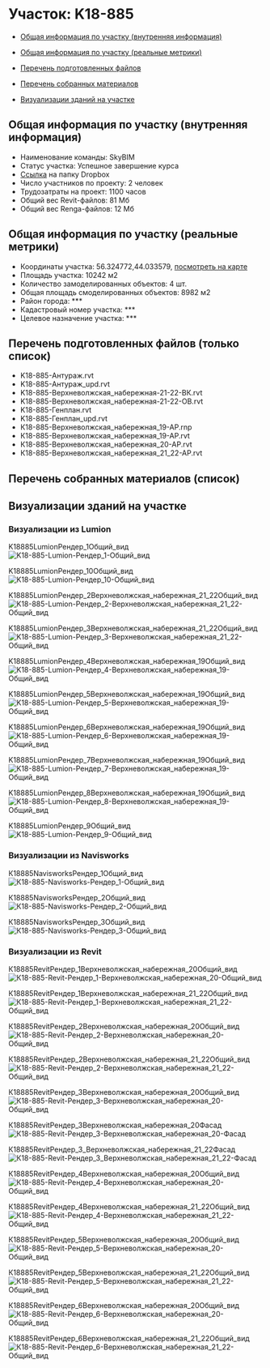 # Участок: K18-885

* [Общая информация по участку (внутренняя информация)](#Chapter1)

* [Общая информация по участку (реальные метрики)](#Chapter2)

* [Перечень подготовленных файлов](#Chapter3)

* [Перечень собранных материалов](#Chapter4)

* [Визуализации зданий на участке](#Chapter5)

## <a id="Chapter1"></a> Общая информация по участку (внутренняя информация)
+ Наименование команды: SkyBIM
+ Статус участка: Успешное завершение курса
+ [Ссылка](https://www.dropbox.com/sh/wvvgv1nw1iqred9/AABPer9WDRrh7WXuEJj3sRnCa/K18_885?dl=0) на папку Dropbox
+ Число участников по проекту: 2 человек
+ Трудозатраты на проект: 1100 часов
+ Общий вес Revit-файлов: 81 Мб
+ Общий вес Renga-файлов: 12 Мб
## <a id="Chapter2"></a> Общая информация по участку (реальные метрики)
+ Координаты участка: 56.324772,44.033579, [посмотреть на карте](https://yandex.ru/maps/47/nizhny-novgorod/?ll=44.033579%2C56.324772&z=19)
+ Площадь участка: 10242 м2
+ Количество замоделированных объектов: 4 шт.
+ Общая площадь смоделированных объектов: 8982 м2
+ Район города: *** 
+ Кадастровый номер участка: *** 
+ Целевое назначение участка: *** 
## <a id="Chapter3"></a> Перечень подготовленных файлов (только список)
+ K18-885-Антураж.rvt
+ K18-885-Антураж_upd.rvt
+ K18-885-Верхневолжская_набережная-21-22-ВК.rvt
+ K18-885-Верхневолжская_набережная-21-22-ОВ.rvt
+ K18-885-Генплан.rvt
+ K18-885-Генплан_upd.rvt
+ К18-885-Верхневолжская_набережная_19-АР.rnp
+ К18-885-Верхневолжская_набережная_19-АР.rvt
+ К18-885-Верхневолжская_набережная_20-АР.rvt
+ К18-885-Верхневолжская_набережная_21_22-АР.rvt
## <a id="Chapter4"></a> Перечень собранных материалов (список)
## <a id="Chapter5"></a> Визуализации зданий на участке
### Визуализации из Lumion
K18885LumionРендер_1Общий_вид
![K18-885-Lumion-Рендер_1-Общий_вид](/Images/K18_885/K18-885-Lumion-Рендер_1-Общий_вид_Compressed.jpg)

K18885LumionРендер_10Общий_вид
![K18-885-Lumion-Рендер_10-Общий_вид](/Images/K18_885/K18-885-Lumion-Рендер_10-Общий_вид_Compressed.jpg)

K18885LumionРендер_2Верхневолжская_набережная_21_22Общий_вид
![K18-885-Lumion-Рендер_2-Верхневолжская_набережная_21_22-Общий_вид](/Images/K18_885/K18-885-Lumion-Рендер_2-Верхневолжская_набережная_21_22-Общий_вид_Compressed.jpg)

K18885LumionРендер_3Верхневолжская_набережная_21_22Общий_вид
![K18-885-Lumion-Рендер_3-Верхневолжская_набережная_21_22-Общий_вид](/Images/K18_885/K18-885-Lumion-Рендер_3-Верхневолжская_набережная_21_22-Общий_вид_Compressed.jpg)

K18885LumionРендер_4Верхневолжская_набережная_19Общий_вид
![K18-885-Lumion-Рендер_4-Верхневолжская_набережная_19-Общий_вид](/Images/K18_885/K18-885-Lumion-Рендер_4-Верхневолжская_набережная_19-Общий_вид_Compressed.jpg)

K18885LumionРендер_5Верхневолжская_набережная_19Общий_вид
![K18-885-Lumion-Рендер_5-Верхневолжская_набережная_19-Общий_вид](/Images/K18_885/K18-885-Lumion-Рендер_5-Верхневолжская_набережная_19-Общий_вид_Compressed.jpg)

K18885LumionРендер_6Верхневолжская_набережная_19Общий_вид
![K18-885-Lumion-Рендер_6-Верхневолжская_набережная_19-Общий_вид](/Images/K18_885/K18-885-Lumion-Рендер_6-Верхневолжская_набережная_19-Общий_вид_Compressed.jpg)

K18885LumionРендер_7Верхневолжская_набережная_19Общий_вид
![K18-885-Lumion-Рендер_7-Верхневолжская_набережная_19-Общий_вид](/Images/K18_885/K18-885-Lumion-Рендер_7-Верхневолжская_набережная_19-Общий_вид_Compressed.jpg)

K18885LumionРендер_8Верхневолжская_набережная_19Общий_вид
![K18-885-Lumion-Рендер_8-Верхневолжская_набережная_19-Общий_вид](/Images/K18_885/K18-885-Lumion-Рендер_8-Верхневолжская_набережная_19-Общий_вид_Compressed.jpg)

K18885LumionРендер_9Общий_вид
![K18-885-Lumion-Рендер_9-Общий_вид](/Images/K18_885/K18-885-Lumion-Рендер_9-Общий_вид_Compressed.jpg)

### Визуализации из Navisworks
К18885NavisworksРендер_1Общий_вид
![К18-885-Navisworks-Рендер_1-Общий_вид](/Images/K18_885/К18-885-Navisworks-Рендер_1-Общий_вид_Compressed.jpg)

К18885NavisworksРендер_2Общий_вид
![К18-885-Navisworks-Рендер_2-Общий_вид](/Images/K18_885/К18-885-Navisworks-Рендер_2-Общий_вид_Compressed.jpg)

К18885NavisworksРендер_3Общий_вид
![К18-885-Navisworks-Рендер_3-Общий_вид](/Images/K18_885/К18-885-Navisworks-Рендер_3-Общий_вид_Compressed.jpg)

### Визуализации из Revit
К18885RevitРендер_1Верхневолжская_набережная_20Общий_вид
![К18-885-Revit-Рендер_1-Верхневолжская_набережная_20-Общий_вид](/Images/K18_885/К18-885-Revit-Рендер_1-Верхневолжская_набережная_20-Общий_вид_Compressed.jpg)

К18885RevitРендер_1Верхневолжская_набережная_21_22Общий_вид
![К18-885-Revit-Рендер_1-Верхневолжская_набережная_21_22-Общий_вид](/Images/K18_885/К18-885-Revit-Рендер_1-Верхневолжская_набережная_21_22-Общий_вид_Compressed.jpg)

К18885RevitРендер_2Верхневолжская_набережная_20Общий_вид
![К18-885-Revit-Рендер_2-Верхневолжская_набережная_20-Общий_вид](/Images/K18_885/К18-885-Revit-Рендер_2-Верхневолжская_набережная_20-Общий_вид_Compressed.jpg)

К18885RevitРендер_2Верхневолжская_набережная_21_22Общий_вид
![К18-885-Revit-Рендер_2-Верхневолжская_набережная_21_22-Общий_вид](/Images/K18_885/К18-885-Revit-Рендер_2-Верхневолжская_набережная_21_22-Общий_вид_Compressed.jpg)

К18885RevitРендер_3Верхневолжская_набережная_20Общий_вид
![К18-885-Revit-Рендер_3-Верхневолжская_набережная_20-Общий_вид](/Images/K18_885/К18-885-Revit-Рендер_3-Верхневолжская_набережная_20-Общий_вид_Compressed.jpg)

К18885RevitРендер_3Верхневолжская_набережная_20Фасад
![К18-885-Revit-Рендер_3-Верхневолжская_набережная_20-Фасад](/Images/K18_885/К18-885-Revit-Рендер_3-Верхневолжская_набережная_20-Фасад_Compressed.jpg)

К18885RevitРендер_3_Верхневолжская_набережная_21_22Фасад
![К18-885-Revit-Рендер_3_Верхневолжская_набережная_21_22-Фасад](/Images/K18_885/К18-885-Revit-Рендер_3_Верхневолжская_набережная_21_22-Фасад_Compressed.jpg)

К18885RevitРендер_4Верхневолжская_набережная_20Общий_вид
![К18-885-Revit-Рендер_4-Верхневолжская_набережная_20-Общий_вид](/Images/K18_885/К18-885-Revit-Рендер_4-Верхневолжская_набережная_20-Общий_вид_Compressed.jpg)

К18885RevitРендер_4Верхневолжская_набережная_21_22Общий_вид
![К18-885-Revit-Рендер_4-Верхневолжская_набережная_21_22-Общий_вид](/Images/K18_885/К18-885-Revit-Рендер_4-Верхневолжская_набережная_21_22-Общий_вид_Compressed.jpg)

К18885RevitРендер_5Верхневолжская_набережная_20Общий_вид
![К18-885-Revit-Рендер_5-Верхневолжская_набережная_20-Общий_вид](/Images/K18_885/К18-885-Revit-Рендер_5-Верхневолжская_набережная_20-Общий_вид_Compressed.jpg)

К18885RevitРендер_5Верхневолжская_набережная_21_22Общий_вид
![К18-885-Revit-Рендер_5-Верхневолжская_набережная_21_22-Общий_вид](/Images/K18_885/К18-885-Revit-Рендер_5-Верхневолжская_набережная_21_22-Общий_вид_Compressed.jpg)

К18885RevitРендер_6Верхневолжская_набережная_20Общий_вид
![К18-885-Revit-Рендер_6-Верхневолжская_набережная_20-Общий_вид](/Images/K18_885/К18-885-Revit-Рендер_6-Верхневолжская_набережная_20-Общий_вид_Compressed.jpg)

К18885RevitРендер_6Верхневолжская_набережная_21_22Общий_вид
![К18-885-Revit-Рендер_6-Верхневолжская_набережная_21_22-Общий_вид](/Images/K18_885/К18-885-Revit-Рендер_6-Верхневолжская_набережная_21_22-Общий_вид_Compressed.jpg)

